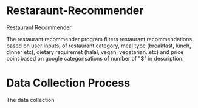 # Restaraunt-Recommender
<head>
Restaurant Recommender
</head>

The restaurant recommender program filters restaurant recommendations based on user inputs, of restaurant category, meal type (breakfast, lunch, dinner etc), dietary requiremet (halal, vegan, vegetarian..etc) and price point based on google categorisations of number of "$" in description.

<h1>
Data Collection Process
</h1>
<p>
The data collection 
